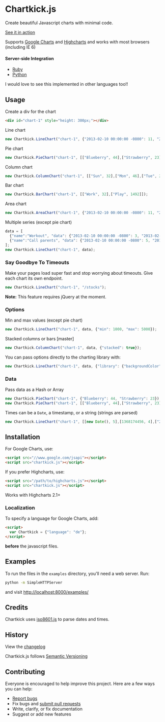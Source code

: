 # Chartkick.js

Create beautiful Javascript charts with minimal code.

[See it in action](http://ankane.github.io/chartkick/)

Supports [Google Charts](https://developers.google.com/chart/) and [Highcharts](http://www.highcharts.com/) and works with most browsers (including IE 6)

#### Server-side Integration

- [Ruby](https://github.com/ankane/chartkick)
- [Python](https://github.com/mher/chartkick.py)

I would love to see this implemented in other languages too!!

## Usage

Create a div for the chart

```html
<div id="chart-1" style="height: 300px;"></div>
```

Line chart

```javascript
new Chartkick.LineChart("chart-1", {"2013-02-10 00:00:00 -0800": 11, "2013-02-11 00:00:00 -0800": 6});
```

Pie chart

```javascript
new Chartkick.PieChart("chart-1", [["Blueberry", 44],["Strawberry", 23]]);
```

Column chart

```javascript
new Chartkick.ColumnChart("chart-1", [["Sun", 32],["Mon", 46],["Tue", 28]]);
```

Bar chart

```javascript
new Chartkick.BarChart("chart-1", [["Work", 32],["Play", 1492]]);
```

Area chart

```javascript
new Chartkick.AreaChart("chart-1", {"2013-02-10 00:00:00 -0800": 11, "2013-02-11 00:00:00 -0800": 6});
```

Multiple series (except pie chart)

```javascript
data = [
  {"name":"Workout", "data": {"2013-02-10 00:00:00 -0800": 3, "2013-02-17 00:00:00 -0800": 4}},
  {"name":"Call parents", "data": {"2013-02-10 00:00:00 -0800": 5, "2013-02-17 00:00:00 -0800": 3}}
];
new Chartkick.LineChart("chart-1", data);
```

### Say Goodbye To Timeouts

Make your pages load super fast and stop worrying about timeouts.  Give each chart its own endpoint.

```javascript
new Chartkick.LineChart("chart-1", "/stocks");
```

**Note:** This feature requires jQuery at the moment.

### Options

Min and max values (except pie chart)

```javascript
new Chartkick.LineChart("chart-1", data, {"min": 1000, "max": 5000});
```

Stacked columns or bars [master]

```javascript
new Chartkick.ColumnChart("chart-1", data, {"stacked": true});
```

You can pass options directly to the charting library with:

```javascript
new Chartkick.LineChart("chart-1", data, {"library": {"backgroundColor": "pink"}});
```

### Data

Pass data as a Hash or Array

```javascript
new Chartkick.PieChart("chart-1", {"Blueberry": 44, "Strawberry": 23});
new Chartkick.PieChart("chart-1", [["Blueberry", 44],["Strawberry", 23]]);
```

Times can be a `Date`, a timestamp, or a string (strings are parsed)

```javascript
new Chartkick.LineChart("chart-1", [[new Date(), 5],[1368174456, 4],["2013-05-07 00:00:00 UTC", 7]]);
```

## Installation

For Google Charts, use:

```html
<script src="//www.google.com/jsapi"></script>
<script src="chartkick.js"></script>
```

If you prefer Highcharts, use:

```html
<script src="/path/to/highcharts.js"></script>
<script src="chartkick.js"></script>
```

Works with Highcharts 2.1+

### Localization

To specify a language for Google Charts, add:

```html
<script>
  var Chartkick = {"language": "de"};
</script>
```

**before** the javascript files.

## Examples

To run the files in the `examples` directory, you'll need a web server.  Run:

```sh
python -m SimpleHTTPServer
```

and visit [http://localhost:8000/examples/](http://localhost:8000/examples/)

## Credits

Chartkick uses [iso8601.js](https://github.com/Do/iso8601.js) to parse dates and times.

## History

View the [changelog](https://github.com/ankane/chartkick.js/blob/master/CHANGELOG.md)

Chartkick.js follows [Semantic Versioning](http://semver.org/)

## Contributing

Everyone is encouraged to help improve this project. Here are a few ways you can help:

- [Report bugs](https://github.com/ankane/chartkick.js/issues)
- Fix bugs and [submit pull requests](https://github.com/ankane/chartkick.js/pulls)
- Write, clarify, or fix documentation
- Suggest or add new features
